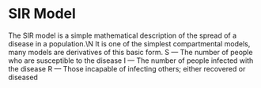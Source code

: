 # SIR Model
The SIR model is a  simple mathematical description of the spread of a disease in a population.\N
It is one of the simplest compartmental models, many models are derivatives of this basic form.
    S — The number of people who are susceptible to the disease
    I — The number of people infected with the disease
    R — Those incapable of infecting others; either recovered or diseased
